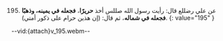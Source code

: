 195. عن علي رضللع قال: رأيت رسول الله صللس أخذ **حريرًا**، **فجعله في يمينه، وذهبًا فجعله في شماله**، ثم قال: (إن هذين حرام على ذكور أمتي).
{: value="195" }

--vid:{attach}v_195.webm--
